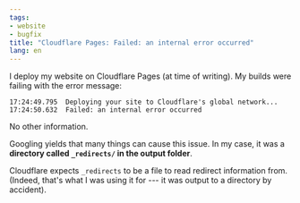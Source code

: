 ```yaml
---
tags:
- website
- bugfix
title: "Cloudflare Pages: Failed: an internal error occurred"
lang: en
---
```


I deploy my website on Cloudflare Pages (at time of writing). My builds were 
failing with the error message:

  ~~~
  17:24:49.795	Deploying your site to Cloudflare's global network...
  17:24:50.632	Failed: an internal error occurred
  ~~~

No other information.

Googling yields that many things can cause this issue. <!-- TODO: compile -->
In my case, it was a **directory called `_redirects/` in the output folder**.

Cloudflare expects `_redirects` to be a file to read redirect information from.
(Indeed, that's what I was using it for --- it was output to a directory by 
accident).
